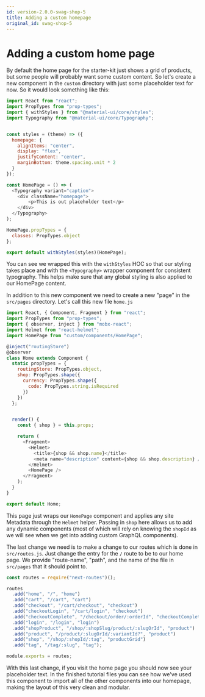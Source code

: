 ```yaml
---
id: version-2.0.0-swag-shop-5
title: Adding a custom homepage
original_id: swag-shop-5
---
```


# Adding a custom home page

By default the home page for the starter-kit just shows a grid of products, but some people will probably want some custom content. So let's create a new component in the `custom` directory with just some placeholder text for now. So it would look something like this:

```javascript
import React from "react";
import PropTypes from "prop-types";
import { withStyles } from "@material-ui/core/styles";
import Typography from "@material-ui/core/Typography";


const styles = (theme) => ({
  homepage: {
    alignItems: "center",
    display: "flex",
    justifyContent: "center",
    marginBottom: theme.spacing.unit * 2
  }
});

const HomePage = () => (
  <Typography variant="caption">
    <div className="homepage">
        <p>This is out placeholder text</p>
    </div>
  </Typography>
);

HomePage.propTypes = {
  classes: PropTypes.object
};

export default withStyles(styles)(HomePage);

```

You can see we wrapped this with the `withStyles` HOC so that our styling takes place and with the `<Typography>` wrapper component for consistent typography. This helps make sure that any global styling is also applied to our HomePage content.

In addition to this new component we need to create a new "page" in the `src/pages` directory. Let's call this new file `home.js`

```javascript
import React, { Component, Fragment } from "react";
import PropTypes from "prop-types";
import { observer, inject } from "mobx-react";
import Helmet from "react-helmet";
import HomePage from "custom/components/HomePage";

@inject("routingStore")
@observer
class Home extends Component {
  static propTypes = {
    routingStore: PropTypes.object,
    shop: PropTypes.shape({
      currency: PropTypes.shape({
        code: PropTypes.string.isRequired
      })
    })
  };


  render() {
    const { shop } = this.props;

    return (
      <Fragment>
        <Helmet>
          <title>{shop && shop.name}</title>
          <meta name="description" content={shop && shop.description} />
        </Helmet>
        <HomePage />
      </Fragment>
    );
  }
}

export default Home;
```

This page just wraps our `HomePage` component and applies any site Metadata through the `Helmet` helper. Passing in `shop` here allows us to add any dynamic components (most of which will rely on knowing the `shopId` as we will see when we get into adding custom GraphQL components).

The last change we need is to make a change to our routes which is done in `src/routes.js`. Just change the entry for the `/` route to be to our home page. We provide "route-name", "path", and the name of the file in `src/pages` that it should point to.

```javascript
const routes = require("next-routes")();

routes
  .add("home", "/", "home")
  .add("cart", "/cart", "cart")
  .add("checkout", "/cart/checkout", "checkout")
  .add("checkoutLogin", "/cart/login", "checkout")
  .add("checkoutComplete", "/checkout/order/:orderId", "checkoutComplete")
  .add("login", "/login", "login")
  .add("shopProduct", "/shop/:shopSlug/product/:slugOrId", "product")
  .add("product", "/product/:slugOrId/:variantId?", "product")
  .add("shop", "/shop/:shopId/:tag", "productGrid")
  .add("tag", "/tag/:slug", "tag");

module.exports = routes;
```

With this last change, if you visit the home page you should now see your placeholder text. In the finished tutorial files you can see how we've used this component to import all of the other components into our homepage, making the layout of this very clean and modular.
